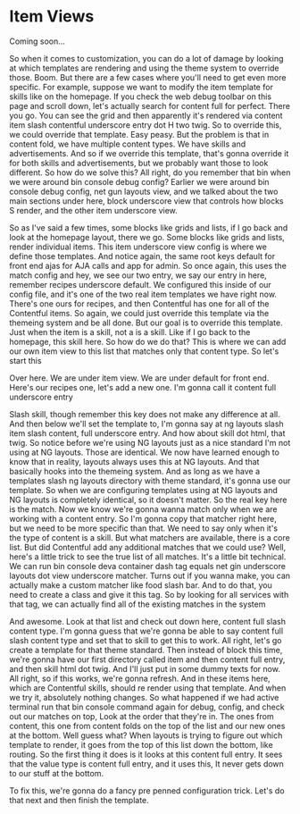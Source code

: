# Item Views

Coming soon...

So when it comes to customization, you can do a lot of damage by looking at which
templates are rendering and using the theme system to override those. Boom. But there
are a few cases where you'll need to get even more specific. For example, suppose we
want to modify the item template for skills like on the homepage. If you check the
web debug toolbar on this page and scroll down, let's actually search for content
full for perfect. There you go. You can see the grid and then apparently it's
rendered via content item slash contentful underscore entry dot H two twig. So to
override this, we could override that template. Easy peasy. But the problem is that
in content fold, we have multiple content types. We have skills and advertisements.
And so if we override this template, that's gonna override it for both skills and
advertisements, but we probably want those to look different. So how do we solve
this? All right, do you remember that bin when we were around bin console debug
config? Earlier we were around bin console debug config, net gun layouts view, and we
talked about the two main sections under here, block underscore view that controls
how blocks S render, and the other item underscore view.

So as I've said a few times, some blocks like grids and lists, if I go back and look
at the homepage layout, there we go. Some blocks like grids and lists, render
individual items. This item underscore view config is where we define those
templates. And notice again, the same root keys default for front end ajas for AJA
calls and app for admin. So once again, this uses the match config and hey, we see
our two entry, we say our entry in here, remember recipes underscore default. We
configured this inside of our config file, and it's one of the two real item
templates we have right now. There's one ours for recipes, and then Contentful has
one for all of the Contentful items. So again, we could just override this template
via the themeing system and be all done. But our goal is to override this template.
Just when the item is a skill, not a is a skill. Like if I go back to the homepage,
this skill here. So how do we do that? This is where we can add our own item view to
this list that matches only that content type. So let's start this

Over here. We are under item view. We are under default for front end. Here's our
recipes one, let's add a new one. I'm gonna call it content full underscore entry

Slash skill, though remember this key does not make any difference at all. And then
below we'll set the template to, I'm gonna say at ng layouts slash item slash
content, full underscore entry. And how about skill dot html, that twig. So notice
before we're using NG layouts just as a nice standard I'm not using at NG layouts.
Those are identical. We now have learned enough to know that in reality, layouts
always uses this at NG layouts. And that basically hooks into the themeing system.
And as long as we have a templates slash ng layouts directory with theme standard,
it's gonna use our template. So when we are configuring templates using at NG layouts
and NG layouts is completely identical, so it doesn't matter. So the real key here is
the match. Now we know we're gonna wanna match only when we are working with a
content entry. So I'm gonna copy that matcher right here, but we need to be more
specific than that. We need to say only when it's the type of content is a skill. But
what matchers are available, there is a core list. But did Contentful add any
additional matches that we could use? Well, here's a little trick to see the true
list of all matches. It's a little bit technical. We can run bin console deva
container dash tag equals net gin underscore layouts dot view underscore matcher.
Turns out if you wanna make, you can actually make a custom matcher like food slash
bar. And to do that, you need to create a class and give it this tag. So by looking
for all services with that tag, we can actually find all of the existing matches in
the system

And awesome. Look at that list and check out down here, content full slash content
type. I'm gonna guess that we're gonna be able to say content full slash content type
and set that to skill to get this to work. All right, let's go create a template for
that theme standard. Then instead of block this time, we're gonna have our first
directory called item and then content full entry, and then skill html dot twig. And
I'll just put in some dummy texts for now. All right, so if this works, we're gonna
refresh. And in these items here, which are Contentful skills, should re render using
that template. And when we try it, absolutely nothing changes. So what happened if we
had active terminal run that bin console command again for debug, config, and check
out our matches on top, Look at the order that they're in. The ones from content,
this one from content folds on the top of the list and our new ones at the bottom.
Well guess what? When layouts is trying to figure out which template to render, it
goes from the top of this list down the bottom, like routing. So the first thing it
does is it looks at this content full entry. It sees that the value type is content
full entry, and it uses this, It never gets down to our stuff at the bottom.

To fix this, we're gonna do a fancy pre penned configuration trick. Let's do that
next and then finish the template.

